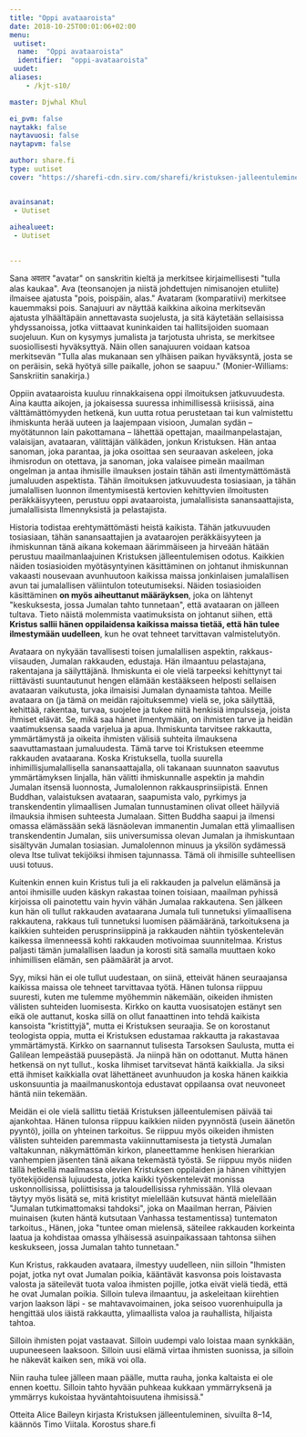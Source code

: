 ```yaml
---
title: "Oppi avataaroista"
date: 2018-10-25T00:01:06+02:00
menu:
 uutiset:
  name:  "Oppi avataaroista"
  identifier:  "oppi-avataaroista"
 uudet:
aliases:
    - /kjt-s10/

master: Djwhal Khul

ei_pvm: false
naytakk: false
naytavuosi: false
naytapvm: false

author: share.fi
type: uutiset
cover: "https://sharefi-cdn.sirv.com/sharefi/kristuksen-jalleentuleminen-kansikuva.jpg?cx=50&cw=280&cy=90&ch=190"


avainsanat:
 - Uutiset
 
aihealueet:
 - Uutiset
 

---
```

<p class="alustus">Sana अवतार "avatar" on sanskritin kieltä ja merkitsee kirjaimellisesti "tulla alas kaukaa". Ava (teonsanojen ja niistä johdettujen nimisanojen etuliite) ilmaisee ajatusta "pois, poispäin, alas." Avataram (komparatiivi) merkitsee kauemmaksi pois. Sanajuuri av näyttää kaikkina aikoina merkitsevän ajatusta ylhäältäpäin annettavasta suojelusta, ja sitä käytetään sellaisissa yhdyssanoissa, jotka viittaavat kuninkaiden tai hallitsijoiden suomaan suojeluun. Kun on kysymys jumalista ja tarjotusta uhrista, se merkitsee suosiollisesti hyväksyttyä. Näin ollen sanajuuren voidaan katsoa merkitsevän "Tulla alas mukanaan sen ylhäisen paikan hyväksyntä, josta se on peräisin, sekä hyötyä sille paikalle, johon se saapuu." (Monier-Williams: Sanskriitin sanakirja.)</p>

<p>Oppiin avataaroista kuuluu rinnakkaisena oppi ilmoituksen jatkuvuudesta. Aina kautta aikojen, ja jokaisessa suuressa inhimillisessä kriisissä, aina välttämättömyyden hetkenä, kun uutta rotua perustetaan tai kun valmistettu ihmiskunta herää uuteen ja laajempaan visioon, Jumalan sydän – myötätunnon lain pakottamana – lähettää opettajan, maailmanpelastajan, valaisijan, avataaran, välittäjän välikäden, jonkun Kristuksen. Hän antaa sanoman, joka parantaa, ja joka osoittaa sen seuraavan askeleen, joka ihmisrodun on otettava, ja sanoman, joka valaisee pimeän maailman ongelman ja antaa ihmisille ilmauksen jostain tähän asti ilmentymättömästä jumaluuden aspektista. Tähän ilmoituksen jatkuvuudesta tosiasiaan, ja tähän jumalallisen luonnon ilmentymisestä kertovien kehittyvien ilmoitusten peräkkäisyyteen, perustuu oppi avataaroista, jumalallisista sanansaattajista, jumalallisista Ilmennyksistä ja pelastajista.</p>
<p>Historia todistaa erehtymättömästi heistä kaikista. Tähän jatkuvuuden tosiasiaan, tähän sanansaattajien ja avataarojen peräkkäisyyteen ja ihmiskunnan tänä aikana kokemaan äärimmäiseen ja hirveään hätään perustuu maailmanlaajuinen Kristuksen jälleentulemisen odotus. Kaikkien näiden tosiasioiden myötäsyntyinen käsittäminen on johtanut ihmiskunnan vakaasti nousevaan avunhuutoon kaikissa maissa jonkinlaisen jumalallisen avun tai jumalallisen väliintulon toteutumiseksi. Näiden tosiasioiden käsittäminen <b>on myös aiheuttanut määräyksen</b>, joka on lähtenyt "keskuksesta, jossa Jumalan tahto tunnetaan", että avataaran on jälleen tultava. Tieto näistä molemmista vaatimuksista on johtanut siihen, että <b>Kristus sallii hänen oppilaidensa kaikissa maissa tietää, että hän tulee ilmestymään uudelleen</b>, kun he ovat tehneet tarvittavan valmistelutyön.</p>
<p>Avataara on nykyään tavallisesti toisen jumalallisen aspektin, rakkaus-viisauden, Jumalan rakkauden, edustaja. Hän ilmaantuu pelastajana, rakentajana ja säilyttäjänä. Ihmiskunta ei ole vielä tarpeeksi kehittynyt tai riittävästi suuntautunut hengen elämään kestääkseen helposti sellaisen avataaran vaikutusta, joka ilmaisisi Jumalan dynaamista tahtoa. Meille avataara on (ja tämä on meidän rajoituksemme) vielä se, joka säilyttää, kehittää, rakentaa, turvaa, suojelee ja tukee niitä henkisiä impulsseja, joista ihmiset elävät. Se, mikä saa hänet ilmentymään, on ihmisten tarve ja heidän vaatimuksensa saada varjelua ja apua. Ihmiskunta tarvitsee rakkautta, ymmärtämystä ja oikeita ihmisten välisiä suhteita ilmauksena saavuttamastaan jumaluudesta. Tämä tarve toi Kristuksen eteemme rakkauden avataarana. Koska Kristuksella, tuolla suurella inhimillisjumalallisella sanansaattajalla, oli takanaan suunnaton saavutus ymmärtämyksen linjalla, hän välitti ihmiskunnalle aspektin ja mahdin Jumalan itsensä luonnosta, Jumalolennon rakkausprinsiipistä. Ennen Buddhan, valaistuksen avataaran, saapumista valo, pyrkimys ja transkendentin ylimaallisen Jumalan tunnustaminen olivat olleet häilyviä ilmauksia ihmisen suhteesta Jumalaan. Sitten Buddha saapui ja ilmensi omassa elämässään sekä läsnäolevan immanentin Jumalan että ylimaallisen transkendentin Jumalan, siis universumissa olevan Jumalan ja ihmiskuntaan sisältyvän Jumalan tosiasian. Jumalolennon minuus ja yksilön sydämessä oleva Itse tulivat tekijöiksi ihmisen tajunnassa. Tämä oli ihmisille suhteellisen uusi totuus.</p>

<p>Kuitenkin ennen kuin Kristus tuli ja eli rakkauden ja palvelun elämänsä ja antoi ihmisille uuden käskyn rakastaa toinen toisiaan, maailman pyhissä kirjoissa oli painotettu vain hyvin vähän Jumalaa rakkautena. Sen jälkeen kun hän oli tullut rakkauden avataarana Jumala tuli tunnetuksi ylimaallisena rakkautena, rakkaus tuli tunnetuksi luomisen päämääränä, tarkoituksena ja kaikkien suhteiden perusprinsiippinä ja rakkauden nähtiin työskentelevän kaikessa ilmenneessä kohti rakkauden motivoimaa suunnitelmaa. Kristus paljasti tämän jumalallisen laadun ja korosti sitä samalla muuttaen koko inhimillisen elämän, sen päämäärät ja arvot.</p>

<p>Syy, miksi hän ei ole tullut uudestaan, on siinä, etteivät hänen seuraajansa kaikissa maissa ole tehneet tarvittavaa työtä. Hänen tulonsa riippuu suuresti, kuten me tulemme myöhemmin näkemään, oikeiden ihmisten välisten suhteiden luomisesta. Kirkko on kautta vuosisatojen estänyt sen eikä ole auttanut, koska sillä on ollut fanaattinen into tehdä kaikista kansoista "kristittyjä", mutta ei Kristuksen seuraajia. Se on korostanut teologista oppia, mutta ei Kristuksen edustamaa rakkautta ja rakastavaa ymmärtämystä. Kirkko on saarnannut tulisesta Tarsoksen Saulusta, mutta ei Galilean lempeästää puusepästä. Ja niinpä hän on odottanut. Mutta hänen hetkensä on nyt tullut., koska Iihmiset tarvitsevat häntä kaikkialla. Ja siksi että ihmiset kaikkialla ovat lähettäneet avunhuudon ja koska hänen kaikkia uskonsuuntia ja maailmanuskontoja edustavat oppilaansa ovat neuvoneet häntä niin tekemään.</p>

<p>Meidän ei ole vielä sallittu tietää Kristuksen jälleentulemisen päivää tai ajankohtaa. Hänen tulonsa riippuu kaikkien niiden pyynnöstä (usein äänetön pyyntö), joilla on yhteinen tarkoitus. Se riippuu myös oikeiden ihmisten välisten suhteiden paremmasta vakiinnuttamisesta ja tietystä Jumalan valtakunnan, näkymättömän kirkon, planeettamme henkisen hierarkian vanhempien jäsenten tänä aikana tekemästä työstä. Se riippuu myös niiden tällä hetkellä maailmassa olevien Kristuksen oppilaiden ja hänen vihittyjen työtekijöidensä lujuudesta, jotka kaikki työskentelevät monissa uskonnollisissa, poliittisissa ja taloudellisissa ryhmissään. Yllä olevaan täytyy myös lisätä se, mitä kristityt mielellään kutsuvat häntä mielellään "Jumalan tutkimattomaksi tahdoksi", joka on Maailman herran, Päivien muinaisen (kuten häntä kutsutaan Vanhassa testamentissa) tuntematon tarkoitus., Hänen, joka "tuntee oman mielensä, säteilee rakkauden korkeinta laatua ja kohdistaa omassa ylhäisessä asuinpaikassaan tahtonsa siihen keskukseen, jossa Jumalan tahto tunnetaan."</p>
<div class="nosto">
<p>Kun Kristus, rakkauden avataara, ilmestyy uudelleen, niin silloin "Ihmisten pojat, jotka nyt ovat Jumalan poikia, kääntävät kasvonsa pois loistavasta valosta ja säteilevät tuota valoa ihmisten pojille, jotka eivät vielä tiedä, että he ovat Jumalan poikia. Silloin tuleva ilmaantuu, ja askeleitaan kiirehtien varjon laakson läpi - se mahtavavoimainen, joka seisoo vuorenhuipulla ja hengittää ulos iäistä rakkautta, ylimaallista valoa ja rauhallista, hiljaista tahtoa.</p>

<p>Silloin ihmisten pojat vastaavat. Silloin uudempi valo loistaa maan synkkään, uupuneeseen laaksoon. Silloin uusi elämä virtaa ihmisten suonissa, ja silloin he näkevät kaiken sen, mikä voi olla.</p>

<p>Niin rauha tulee jälleen maan päälle, mutta rauha, jonka kaltaista ei ole ennen koettu. Silloin tahto hyvään puhkeaa kukkaan ymmärryksenä ja ymmärrys kukoistaa hyväntahtoisuutena ihmisissä."</p>
</div>
<p>Otteita Alice Baileyn kirjasta Kristuksen jälleentuleminen, sivuilta 8–14, käännös Timo Viitala. Korostus share.fi</p>